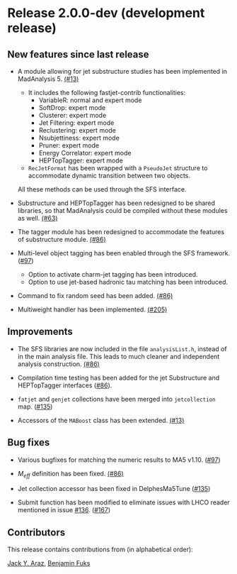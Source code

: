# Release 2.0.0-dev (development release)

## New features since last release

* A module allowing for jet substructure studies has been implemented in
  MadAnalysis 5. [(#13)](https://github.com/MadAnalysis/madanalysis5/pull/13)
  * It includes the following fastjet-contrib functionalities:
    * VariableR: normal and expert mode
    * SoftDrop: expert mode
    * Clusterer: expert mode
    * Jet Filtering: expert mode
    * Reclustering: expert mode
    * Nsubjettiness: expert mode
    * Pruner: expert mode
    * Energy Correlator: expert mode
    * HEPTopTagger: expert mode
  * `RecJetFormat` has been wrapped with a `PseudoJet` structure to accommodate
     dynamic transition between two objects.

  All these methods can be used through the SFS interface.

* Substructure and HEPTopTagger has been redesigned to be shared libraries, so
  that MadAnalysis could be compiled without these modules as well.
  [(#63)](https://github.com/MadAnalysis/madanalysis5/pull/63)

* The tagger module has been redesigned to accommodate the features of
  substructure module.
  [(#86)](https://github.com/MadAnalysis/madanalysis5/pull/86)

* Multi-level object tagging has been enabled through the SFS framework.
  ([#97](https://github.com/MadAnalysis/madanalysis5/pull/97))
  * Option to activate charm-jet tagging has been introduced.
  * Option to use jet-based hadronic tau matching has been introduced.

* Command to fix random seed has been added.
  [(#86)](https://github.com/MadAnalysis/madanalysis5/pull/86)

* Multiweight handler has been implemented.
  [(#205)](https://github.com/MadAnalysis/madanalysis5/pull/205)

## Improvements

* The SFS libraries are now included in the file `analysisList.h`, instead of in
  the main analysis file. This leads to much cleaner and independent analysis
  construction. [(#86)](https://github.com/MadAnalysis/madanalysis5/pull/86)

* Compilation time testing has been added for the jet Substructure and
  HEPTopTagger interfaces
  ([#86](https://github.com/MadAnalysis/madanalysis5/pull/86)).

* `fatjet` and `genjet` collections have been merged into `jetcollection` map.
  ([#135](https://github.com/MadAnalysis/madanalysis5/pull/135))

* Accessors of the `MABoost` class has been extended.
  [(#13)](https://github.com/MadAnalysis/madanalysis5/pull/13)

## Bug fixes

* Various bugfixes for matching the numeric results to MA5 v1.10.
  ([#97](https://github.com/MadAnalysis/madanalysis5/pull/97))

* $M_{eff}$ definition has been fixed.
  [(#86)](https://github.com/MadAnalysis/madanalysis5/pull/86)

* Jet collection accessor has been fixed in DelphesMa5Tune
  ([#135](https://github.com/MadAnalysis/madanalysis5/pull/135))

* Submit function has been modified to eliminate issues with LHCO
  reader mentioned in issue [#136](https://github.com/MadAnalysis/madanalysis5/issues/136).
  ([#167](https://github.com/MadAnalysis/madanalysis5/pull/167))

## Contributors

This release contains contributions from (in alphabetical order):

[Jack Y. Araz](https://github.com/jackaraz),
[Benjamin Fuks](https://github.com/BFuks)

